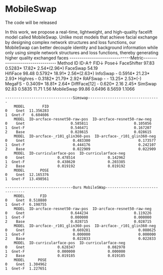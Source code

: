 # MobileSwap

The code will be released

In this work, we propose a real-time, lightweight, and high-quality facelift model called MobileSwap. Unlike most models that achieve facial exchange by designing complex network structures and loss functions, our MobileSwap can better decouple identity and background information while only using simple network structures and loss functions, thereby generating higher quality exchanged faces
   -------------------------------Metric---------------------------------
    Method	ID	ID-A↑	FID↓	Pose↓
    FaceShifter	97.83	0.5283*	17.82*	2.54*(2.96*)
    FaceSwap	54.19			
    HifiFace	98.48	0.5792*	18.91*	2.56*(2.63*)
    InfoSwap	-	0.5914*	21.23*	2.93*
    Highres	-	0.3182*	21.79*	2.92*
    RAFSwap	-	-	13.25*	2.53*(-)
    MegaFS	-	0.3409*	18.81*	2.64*
    DiffFace[12] - 0.620*	2.16	2.45*
    SimSwap	92.83	0.5835	11.71	1.56
    MobileSwap	99.86	0.6496	8.5659	1.1066


    -------------------------------Simswap---------------------------------
        MODEL        FID
    0    Gnet  11.356283
    1  Gnet-F   6.604606
        MODEL  ID-arcface-resnet50-raw-pos  ID-arcface-resnet50-raw-neg
    0    Gnet                     0.585811                     0.105856
    1  Gnet-F                     0.546471                     0.167207
    2    Base                     0.028615                     0.028615
        MODEL  ID-arcface-_r101_glin360-pos  ID-arcface-_r101_glin360-neg
    0    Gnet                      0.483300                      0.173577
    1  Gnet-F                      0.444176                      0.242107
    2    Base                      0.022909                      0.022909
        MODEL  ID-curricularface-pos  ID-curricularface-neg
    0    Gnet               0.478514               0.142962
    1  Gnet-F               0.438620               0.203385
    2    Base               0.019192               0.019192
        MODEL       POSE
    0    Gnet  12.165376
    1  Gnet-F  13.498561

    -------------------------------Ours MobileSWap---------------------------------
        MODEL       FID
    0    Gnet  8.518880
    1  Gnet-F  6.198755
        MODEL  ID-arcface-resnet50-raw-pos  ID-arcface-resnet50-raw-neg
    0    Gnet                     0.644234                     0.119226
    1  Gnet-F                     0.000000                     0.000000
    2    Base                     0.028715                     0.028715
        MODEL  ID-arcface-_r101_glin360-pos  ID-arcface-_r101_glin360-neg
    0    Gnet                      0.669281                      0.088625
    1  Gnet-F                      0.000000                      0.000000
    2    Base                      0.022833                      0.022833
        MODEL  ID-curricularface-pos  ID-curricularface-neg
    0    Gnet               0.628347               0.082978
    1  Gnet-F               0.000000               0.000000
    2    Base               0.019185               0.019185
        MODEL      POSE
    0    Gnet  1.304962
    1  Gnet-F  1.227651
